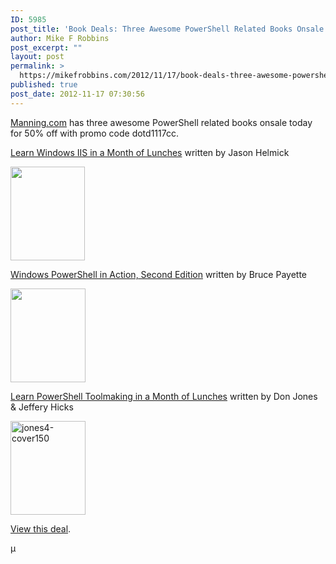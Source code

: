 ```yaml
---
ID: 5985
post_title: 'Book Deals: Three Awesome PowerShell Related Books Onsale Today For 50% Off'
author: Mike F Robbins
post_excerpt: ""
layout: post
permalink: >
  https://mikefrobbins.com/2012/11/17/book-deals-three-awesome-powershell-related-books-onsale-today-for-50-percent-off/
published: true
post_date: 2012-11-17 07:30:56
---
```

<a href="http://manning.com/" target="_blank">Manning.com</a> has three awesome PowerShell related books onsale today for 50% off with promo code dotd1117cc.

<a href="http://www.manning.com/helmick/" target="_blank">Learn Windows IIS in a Month of Lunches</a> written by Jason Helmick

<a href="http://www.manning.com/helmick/" target="_blank"><img class="alignnone size-thumbnail wp-image-5986" title="helmick_cover150" alt="" src="http://mikefrobbins.com/wp-content/uploads/2012/11/helmick_cover150.jpg?w=119" width="119" height="150" /></a>

<a href="http://www.manning.com/payette2/" target="_blank">Windows PowerShell in Action, Second Edition</a> written by Bruce Payette

<a href="http://www.manning.com/payette2/" target="_blank"><img class="alignnone size-thumbnail wp-image-5987" title="payette2_cover150" alt="" src="http://mikefrobbins.com/wp-content/uploads/2012/11/payette2_cover150.jpg?w=120" width="120" height="150" /></a>

<a href="http://www.manning.com/jones4/" target="_blank">Learn PowerShell Toolmaking in a Month of Lunches</a> written by Don Jones &amp; Jeffery Hicks

<a href="http://www.manning.com/jones4/" target="_blank"><img class="alignnone size-full wp-image-6361" alt="jones4-cover150" src="http://mikefrobbins.com/wp-content/uploads/2012/12/jones4-cover150.jpg?w=120" width="120" height="150" /></a>

<a href="http://conta.cc/TIohUg" target="_blank">View this deal</a>.

µ